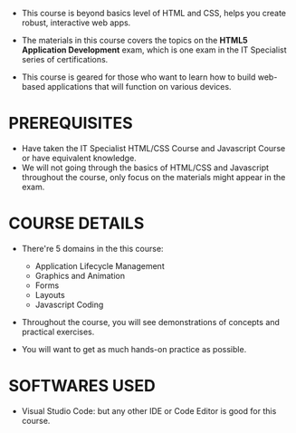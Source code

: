 - This course is beyond basics level of HTML and CSS, helps you create robust, interactive web apps.
- The materials in this course covers the topics on the **HTML5 Application Development** exam, which is one exam in the IT Specialist series of certifications.

- This course is geared for those who want to learn how to build web-based applications that will function on various devices.

# PREREQUISITES
- Have taken the IT Specialist HTML/CSS Course and Javascript Course or have equivalent knowledge.
- We will not going through the basics of HTML/CSS and Javascript throughout the course, only focus on the materials might appear in the exam.

# COURSE DETAILS
- There're 5 domains in the this course:
	- Application Lifecycle Management
	- Graphics and Animation
	- Forms
	- Layouts
	- Javascript Coding

- Throughout the course, you will see demonstrations of concepts and practical exercises.
- You will want to get as much hands-on practice as possible.

# SOFTWARES USED
- Visual Studio Code: but any other IDE or Code Editor is good for this course.
